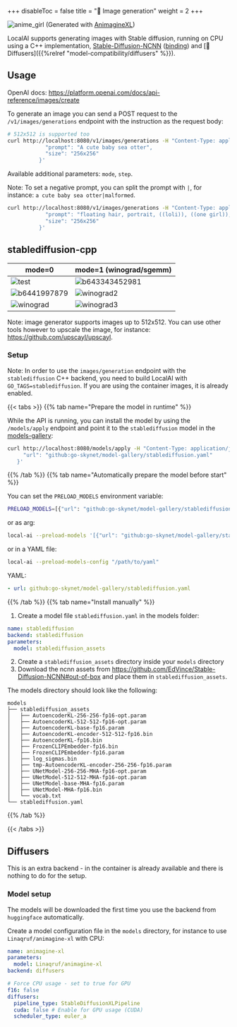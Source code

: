 
+++
disableToc = false
title = "🎨 Image generation"
weight = 2
+++


![anime_girl](https://github.com/go-skynet/LocalAI/assets/2420543/8aaca62a-e864-4011-98ae-dcc708103928)
(Generated with [AnimagineXL](https://huggingface.co/Linaqruf/animagine-xl))

LocalAI supports generating images with Stable diffusion, running on CPU using a C++ implementation, [Stable-Diffusion-NCNN](https://github.com/EdVince/Stable-Diffusion-NCNN) ([binding](https://github.com/mudler/go-stable-diffusion)) and [🧨 Diffusers]({{%relref "model-compatibility/diffusers" %}}).

## Usage

OpenAI docs: https://platform.openai.com/docs/api-reference/images/create

To generate an image you can send a POST request to the `/v1/images/generations` endpoint with the instruction as the request body:

```bash
# 512x512 is supported too
curl http://localhost:8080/v1/images/generations -H "Content-Type: application/json" -d '{
            "prompt": "A cute baby sea otter",
            "size": "256x256" 
          }'
```

Available additional parameters: `mode`, `step`.

Note: To set a negative prompt, you can split the prompt with `|`, for instance: `a cute baby sea otter|malformed`.

```bash
curl http://localhost:8080/v1/images/generations -H "Content-Type: application/json" -d '{
            "prompt": "floating hair, portrait, ((loli)), ((one girl)), cute face, hidden hands, asymmetrical bangs, beautiful detailed eyes, eye shadow, hair ornament, ribbons, bowties, buttons, pleated skirt, (((masterpiece))), ((best quality)), colorful|((part of the head)), ((((mutated hands and fingers)))), deformed, blurry, bad anatomy, disfigured, poorly drawn face, mutation, mutated, extra limb, ugly, poorly drawn hands, missing limb, blurry, floating limbs, disconnected limbs, malformed hands, blur, out of focus, long neck, long body, Octane renderer, lowres, bad anatomy, bad hands, text",
            "size": "256x256"
          }'
```

## stablediffusion-cpp

| mode=0                                                                                                                | mode=1 (winograd/sgemm)                                                                                                                |
|------------------------------------------------------------------------------------------------------------------------|------------------------------------------------------------------------------------------------------------------------|
| ![test](https://github.com/go-skynet/LocalAI/assets/2420543/7145bdee-4134-45bb-84d4-f11cb08a5638)                      | ![b643343452981](https://github.com/go-skynet/LocalAI/assets/2420543/abf14de1-4f50-4715-aaa4-411d703a942a)          |
| ![b6441997879](https://github.com/go-skynet/LocalAI/assets/2420543/d50af51c-51b7-4f39-b6c2-bf04c403894c)              | ![winograd2](https://github.com/go-skynet/LocalAI/assets/2420543/1935a69a-ecce-4afc-a099-1ac28cb649b3)                |
| ![winograd](https://github.com/go-skynet/LocalAI/assets/2420543/1979a8c4-a70d-4602-95ed-642f382f6c6a)                | ![winograd3](https://github.com/go-skynet/LocalAI/assets/2420543/e6d184d4-5002-408f-b564-163986e1bdfb)                |

Note: image generator supports images up to 512x512. You can use other tools however to upscale the image, for instance: https://github.com/upscayl/upscayl.

### Setup

Note: In order to use the `images/generation` endpoint with the `stablediffusion` C++ backend, you need to build LocalAI with `GO_TAGS=stablediffusion`. If you are using the container images, it is already enabled.

{{< tabs >}}
{{% tab name="Prepare the model in runtime" %}}

While the API is running, you can install the model by using the `/models/apply` endpoint and point it to the `stablediffusion` model in the [models-gallery](https://github.com/go-skynet/model-gallery#image-generation-stable-diffusion):
```bash
curl http://localhost:8080/models/apply -H "Content-Type: application/json" -d '{         
     "url": "github:go-skynet/model-gallery/stablediffusion.yaml"
   }'
```

{{% /tab %}}
{{% tab name="Automatically prepare the model before start" %}}

You can set the `PRELOAD_MODELS` environment variable:

```bash
PRELOAD_MODELS=[{"url": "github:go-skynet/model-gallery/stablediffusion.yaml"}]
```

or as arg:

```bash
local-ai --preload-models '[{"url": "github:go-skynet/model-gallery/stablediffusion.yaml"}]'
```

or in a YAML file:

```bash
local-ai --preload-models-config "/path/to/yaml"
```

YAML:
```yaml
- url: github:go-skynet/model-gallery/stablediffusion.yaml
```

{{% /tab %}}
{{% tab name="Install manually" %}}

1. Create a model file `stablediffusion.yaml` in the models folder:

```yaml
name: stablediffusion
backend: stablediffusion
parameters:
  model: stablediffusion_assets
```
2. Create a `stablediffusion_assets` directory inside your `models` directory
3. Download the ncnn assets from https://github.com/EdVince/Stable-Diffusion-NCNN#out-of-box and place them in `stablediffusion_assets`.

The models directory should look like the following:

```
models
├── stablediffusion_assets
│   ├── AutoencoderKL-256-256-fp16-opt.param
│   ├── AutoencoderKL-512-512-fp16-opt.param
│   ├── AutoencoderKL-base-fp16.param
│   ├── AutoencoderKL-encoder-512-512-fp16.bin
│   ├── AutoencoderKL-fp16.bin
│   ├── FrozenCLIPEmbedder-fp16.bin
│   ├── FrozenCLIPEmbedder-fp16.param
│   ├── log_sigmas.bin
│   ├── tmp-AutoencoderKL-encoder-256-256-fp16.param
│   ├── UNetModel-256-256-MHA-fp16-opt.param
│   ├── UNetModel-512-512-MHA-fp16-opt.param
│   ├── UNetModel-base-MHA-fp16.param
│   ├── UNetModel-MHA-fp16.bin
│   └── vocab.txt
└── stablediffusion.yaml
```

{{% /tab %}}

{{< /tabs >}}

## Diffusers

This is an extra backend - in the container is already available and there is nothing to do for the setup.

### Model setup

The models will be downloaded the first time you use the backend from `huggingface` automatically.

Create a model configuration file in the `models` directory, for instance to use `Linaqruf/animagine-xl` with CPU:

```yaml
name: animagine-xl
parameters:
  model: Linaqruf/animagine-xl
backend: diffusers

# Force CPU usage - set to true for GPU
f16: false
diffusers:
  pipeline_type: StableDiffusionXLPipeline
  cuda: false # Enable for GPU usage (CUDA)
  scheduler_type: euler_a
```
